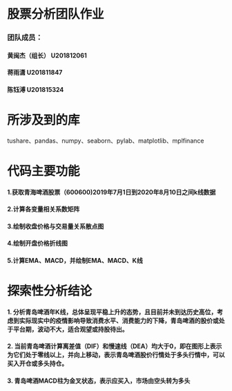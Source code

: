 # 股票分析团队作业
### 团队成员：
#### 黄闽杰（组长）   U201812061
#### 蒋雨潇           U201811847
#### 陈钰溥           U201815324
# 所涉及到的库
tushare、pandas、numpy、seaborn、pylab、matplotlib、mplfinance
# 代码主要功能
#### 1.获取青海啤酒股票（600600)2019年7月1日到2020年8月10日之间k线数据
#### 2.计算各变量相关系数矩阵
#### 3.绘制收盘价格与交易量关系散点图
#### 4.绘制开盘价格折线图
#### 5.计算EMA、MACD，并绘制EMA、MACD、K线
# 探索性分析结论
#### 1. 分析青岛啤酒年K线，总体呈现平稳上升的态势，且目前并未到达历史高位，考虑到实际现实中的疫情影响导致消费水平、消费能力的下降，青岛啤酒的股价或处于平台期，波动不大，适合观望或持股待出。
#### 2. 当前青岛啤酒计算离差值（DIF）和慢速线（DEA）均大于0，即在图形上表示为它们处于零线以上，并向上移动，表示青岛啤酒股价行情处于多头行情中，可以买入开仓或多头持仓。
#### 3. 青岛啤酒MACD柱为金叉状态，表示应买入，市场由空头转为多头
